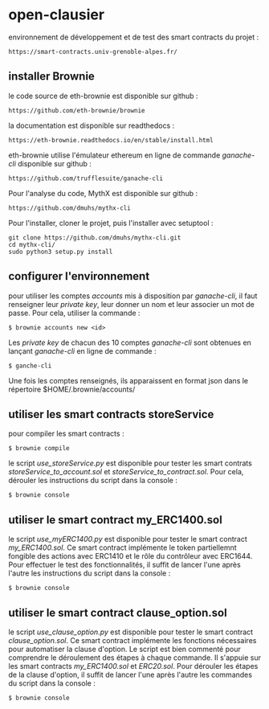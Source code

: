 # open-clausier

environnement de développement et de test des smart contracts du projet :

	https://smart-contracts.univ-grenoble-alpes.fr/

## installer Brownie

le code source de eth-brownie est disponible sur github :

	https://github.com/eth-brownie/brownie

la documentation est disponible sur readthedocs :

	https://eth-brownie.readthedocs.io/en/stable/install.html

eth-brownie utilise l'émulateur ethereum en ligne de commande *ganache-cli* disponible sur github :

	https://github.com/trufflesuite/ganache-cli

Pour l'analyse du code, MythX est disponible sur github :

	https://github.com/dmuhs/mythx-cli

 Pour l'installer, cloner le projet, puis l'installer avec setuptool :

	git clone https://github.com/dmuhs/mythx-cli.git
	cd mythx-cli/
	sudo python3 setup.py install

	

## configurer l'environnement

pour utiliser les comptes *accounts* mis à disposition par *ganache-cli*, il faut renseigner leur *private key*, leur donner un nom et leur associer un mot de passe. Pour cela, utiliser la commande :

	$ brownie accounts new <id>

Les *private key* de chacun des 10 comptes *ganache-cli* sont obtenues en lançant *ganache-cli* en ligne de commande :

	$ ganche-cli

Une fois les comptes renseignés, ils apparaissent en format json dans le répertoire $HOME/.brownie/accounts/


## utiliser les smart contracts storeService

pour compiler les smart contracts :

	$ brownie compile

le script *use_storeService.py* est disponible pour tester les smart contrats *storeService_to_account.sol* et *storeService_to_contract.sol*. Pour cela, dérouler les instructions du script dans la console :

	$ brownie console

## utiliser le smart contract my_ERC1400.sol

le script *use_myERC1400.py* est disponible pour tester le smart contract *my_ERC1400.sol*. Ce smart contract implémente le token partiellemnt fongible des actions avec ERC1410 et le rôle du contrôleur avec ERC1644. Pour effectuer le test des fonctionnalités, il suffit de lancer l'une après l'autre les instructions du script dans la console :

	$ brownie console

## utiliser le smart contract clause_option.sol

le script *use_clause_option.py* est disponible pour tester le smart contract *clause_option.sol*. Ce smart contract implémente les fonctions nécessaires pour automatiser la clause d'option. Le script est bien commenté pour comprendre le déroulement des étapes à chaque commande. Il s'appuie sur les smart contracts *my_ERC1400.sol* et *ERC20.sol*. Pour dérouler les étapes de la clause d'option, il suffit de lancer l'une après l'autre les commandes du script dans la console :

 	$ brownie console




